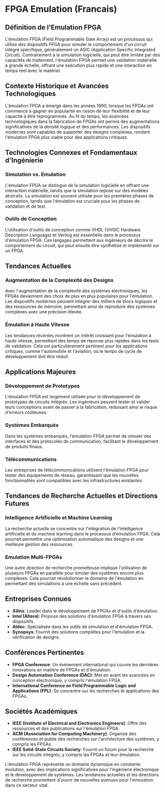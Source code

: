 # FPGA Emulation (Francais)

## Définition de l'Emulation FPGA

L'émulation FPGA (Field Programmable Gate Array) est un processus qui utilise des dispositifs FPGA pour simuler le comportement d'un circuit intégré spécifique, généralement un ASIC (Application Specific Integrated Circuit). Contrairement à la simulation logicielle, qui peut être limitée par des capacités de traitement, l'émulation FPGA permet une validation matérielle à grande échelle, offrant une exécution plus rapide et une interaction en temps réel avec le matériel.

## Contexte Historique et Avancées Technologiques

L'émulation FPGA a émergé dans les années 1990, lorsque les FPGAs ont commencé à gagner en popularité en raison de leur flexibilité et de leur capacité à être reprogrammés. Au fil du temps, les avancées technologiques dans la fabrication de FPGAs ont permis des augmentations significatives de la densité logique et des performances. Les dispositifs modernes sont capables de supporter des designs complexes, rendant l'émulation FPGA plus viable pour des applications critiques.

## Technologies Connexes et Fondamentaux d'Ingénierie

### Simulation vs. Emulation

L'émulation FPGA se distingue de la simulation logicielle en offrant une interaction matérielle, tandis que la simulation repose sur des modèles abstraits. La simulation est souvent utilisée pour les premières phases de conception, tandis que l'émulation est cruciale pour les phases de validation et de test.

### Outils de Conception

L'utilisation d'outils de conception comme VHDL (VHSIC Hardware Description Language) et Verilog est essentielle dans le processus d'émulation FPGA. Ces langages permettent aux ingénieurs de décrire le comportement du circuit, qui peut ensuite être synthétisé et implémenté sur un FPGA.

## Tendances Actuelles

### Augmentation de la Complexité des Designs

Avec l'augmentation de la complexité des systèmes électroniques, les FPGAs deviennent des choix de plus en plus populaires pour l'émulation. Les dispositifs modernes peuvent intégrer des milliers de blocs logiques et des ressources de mémoire, permettant ainsi de reproduire des systèmes complexes avec une précision élevée.

### Émulation à Haute Vitesse

Les tendances récentes montrent un intérêt croissant pour l'émulation à haute vitesse, permettant des temps de réponse plus rapides dans les tests de validation. Cela est particulièrement pertinent pour les applications critiques, comme l'automobile et l'aviation, où le temps de cycle de développement doit être réduit.

## Applications Majeures

### Développement de Prototypes

L'émulation FPGA est largement utilisée pour le développement de prototypes de circuits intégrés. Les ingénieurs peuvent tester et valider leurs conceptions avant de passer à la fabrication, réduisant ainsi le risque d'erreurs coûteuses.

### Systèmes Embarqués

Dans les systèmes embarqués, l'émulation FPGA permet de simuler des interfaces et des protocoles de communication, facilitant le développement de produits finaux.

### Télécommunications

Les entreprises de télécommunications utilisent l'émulation FPGA pour tester des équipements de réseau, garantissant que les nouvelles fonctionnalités sont compatibles avec les infrastructures existantes.

## Tendances de Recherche Actuelles et Directions Futures

### Intelligence Artificielle et Machine Learning

La recherche actuelle se concentre sur l'intégration de l'intelligence artificielle et du machine learning dans le processus d'émulation FPGA. Cela pourrait permettre une optimisation automatique des designs et une meilleure gestion des ressources.

### Emulation Multi-FPGAs

Une autre direction de recherche prometteuse implique l'utilisation de plusieurs FPGAs en parallèle pour émuler des systèmes encore plus complexes. Cela pourrait révolutionner le domaine de l'émulation en permettant des simulations à une échelle sans précédent.

## Entreprises Connues

- **Xilinx**: Leader dans le développement de FPGAs et d'outils d'émulation.
- **Intel (Altera)**: Propose des solutions d'émulation FPGA à travers ses dispositifs.
- **Aldec**: Spécialisée dans les outils de simulation et d'émulation FPGA.
- **Synopsys**: Fournit des solutions complètes pour l'émulation et la vérification de designs.

## Conférences Pertinentes

- **FPGA Conference**: Un événement international qui couvre les dernières innovations en matière de FPGAs et d'émulation.
- **Design Automation Conference (DAC)**: Met en avant les avancées en conception électronique, y compris l'émulation FPGA.
- **International Conference on Field Programmable Logic and Applications (FPL)**: Se concentre sur les recherches et applications des FPGAs.

## Sociétés Académiques

- **IEEE (Institute of Electrical and Electronics Engineers)**: Offre des ressources et des publications sur l'émulation FPGA.
- **ACM (Association for Computing Machinery)**: Organise des conférences et publie des recherches sur l'architecture des systèmes, y compris les FPGAs.
- **IEEE Solid-State Circuits Society**: Fournit un forum pour la recherche sur les circuits intégrés, y compris les FPGAs et leur émulation.

L'émulation FPGA représente un domaine dynamique en constante évolution, avec des implications significatives pour l'ingénierie électronique et le développement de systèmes. Les tendances actuelles et les directions de recherche promettent d'ouvrir de nouvelles avenues pour l'innovation dans ce secteur vital.